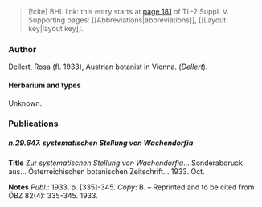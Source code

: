 > [!cite] BHL link: this entry starts at [page 181](https://www.biodiversitylibrary.org/item/103833#page/193/mode/1up) of TL-2 Suppl. V.
> Supporting pages: [[Abbreviations|abbreviations]], [[Layout key|layout key]].

### Author

Dellert, Rosa (fl. 1933), Austrian botanist in Vienna. (*Dellert*).

#### Herbarium and types

Unknown.

### Publications

##### n.29.647. systematischen Stellung von Wachendorfia

**Title**
Zur *systematischen Stellung von Wachendorfia*... Sonderabdruck aus... Österreichischen botanischen Zeitschrift... 1933. Oct.

**Notes**
*Publ*.: 1933, p. \[335\]-345. *Copy*: B. – Reprinted and to be cited from ÖBZ 82(4): 335-345. 1933.

